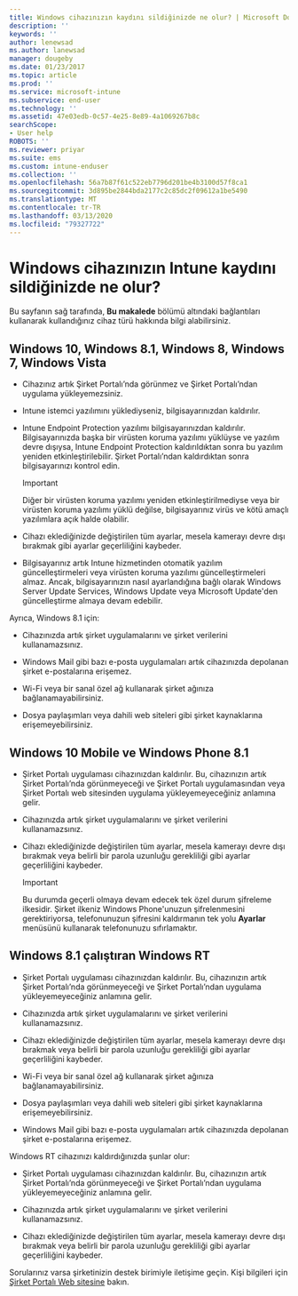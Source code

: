 ```yaml
---
title: Windows cihazınızın kaydını sildiğinizde ne olur? | Microsoft Docs
description: ''
keywords: ''
author: lenewsad
ms.author: lanewsad
manager: dougeby
ms.date: 01/23/2017
ms.topic: article
ms.prod: ''
ms.service: microsoft-intune
ms.subservice: end-user
ms.technology: ''
ms.assetid: 47e03edb-0c57-4e25-8e89-4a1069267b8c
searchScope:
- User help
ROBOTS: ''
ms.reviewer: priyar
ms.suite: ems
ms.custom: intune-enduser
ms.collection: ''
ms.openlocfilehash: 56a7b87f61c522eb7796d201be4b3100d57f8ca1
ms.sourcegitcommit: 3d895be2844bda2177c2c85dc2f09612a1be5490
ms.translationtype: MT
ms.contentlocale: tr-TR
ms.lasthandoff: 03/13/2020
ms.locfileid: "79327722"
---
```

# <a name="what-happens-if-you-unenroll-your-windows-device-from-intune"></a>Windows cihazınızın Intune kaydını sildiğinizde ne olur?

Bu sayfanın sağ tarafında, **Bu makalede** bölümü altındaki bağlantıları kullanarak kullandığınız cihaz türü hakkında bilgi alabilirsiniz.


## <a name="windows-10-windows-81-windows-8-windows-7-windows-vista"></a>Windows 10, Windows 8.1, Windows 8, Windows 7, Windows Vista

- Cihazınız artık Şirket Portalı’nda görünmez ve Şirket Portalı’ndan uygulama yükleyemezsiniz.

- Intune istemci yazılımını yüklediyseniz, bilgisayarınızdan kaldırılır.

- Intune Endpoint Protection yazılımı bilgisayarınızdan kaldırılır. Bilgisayarınızda başka bir virüsten koruma yazılımı yüklüyse ve yazılım devre dışıysa, Intune Endpoint Protection kaldırıldıktan sonra bu yazılım yeniden etkinleştirilebilir. Şirket Portalı’ndan kaldırdıktan sonra bilgisayarınızı kontrol edin.

    > [!IMPORTANT]
    > Diğer bir virüsten koruma yazılımı yeniden etkinleştirilmediyse veya bir virüsten koruma yazılımı yüklü değilse, bilgisayarınız virüs ve kötü amaçlı yazılımlara açık halde olabilir.

- Cihazı eklediğinizde değiştirilen tüm ayarlar, mesela kamerayı devre dışı bırakmak gibi ayarlar geçerliliğini kaybeder.

- Bilgisayarınız artık Intune hizmetinden otomatik yazılım güncelleştirmeleri veya virüsten koruma yazılımı güncelleştirmeleri almaz. Ancak, bilgisayarınızın nasıl ayarlandığına bağlı olarak Windows Server Update Services, Windows Update veya Microsoft Update'den güncelleştirme almaya devam edebilir.

Ayrıca, Windows 8.1 için:

- Cihazınızda artık şirket uygulamalarını ve şirket verilerini kullanamazsınız.

- Windows Mail gibi bazı e-posta uygulamaları artık cihazınızda depolanan şirket e-postalarına erişemez.

- Wi-Fi veya bir sanal özel ağ kullanarak şirket ağınıza bağlanamayabilirsiniz.

- Dosya paylaşımları veya dahili web siteleri gibi şirket kaynaklarına erişemeyebilirsiniz.

## <a name="windows-10-mobile-and-windows-phone-81"></a>Windows 10 Mobile ve Windows Phone 8.1

- Şirket Portalı uygulaması cihazınızdan kaldırılır. Bu, cihazınızın artık Şirket Portalı’nda görünmeyeceği ve Şirket Portalı uygulamasından veya Şirket Portalı web sitesinden uygulama yükleyemeyeceğiniz anlamına gelir.

- Cihazınızda artık şirket uygulamalarını ve şirket verilerini kullanamazsınız.

- Cihazı eklediğinizde değiştirilen tüm ayarlar, mesela kamerayı devre dışı bırakmak veya belirli bir parola uzunluğu gerekliliği gibi ayarlar geçerliliğini kaybeder.

    > [!IMPORTANT]
    > Bu durumda geçerli olmaya devam edecek tek özel durum şifreleme ilkesidir. Şirket ilkeniz Windows Phone'unuzun şifrelenmesini gerektiriyorsa, telefonunuzun şifresini kaldırmanın tek yolu **Ayarlar** menüsünü kullanarak telefonunuzu sıfırlamaktır.

## <a name="windows-rt-running-windows-81"></a>Windows 8.1 çalıştıran Windows RT

- Şirket Portalı uygulaması cihazınızdan kaldırılır. Bu, cihazınızın artık Şirket Portalı’nda görünmeyeceği ve Şirket Portalı’ndan uygulama yükleyemeyeceğiniz anlamına gelir.

- Cihazınızda artık şirket uygulamalarını ve şirket verilerini kullanamazsınız.

- Cihazı eklediğinizde değiştirilen tüm ayarlar, mesela kamerayı devre dışı bırakmak veya belirli bir parola uzunluğu gerekliliği gibi ayarlar geçerliliğini kaybeder.

- Wi-Fi veya bir sanal özel ağ kullanarak şirket ağınıza bağlanamayabilirsiniz.

- Dosya paylaşımları veya dahili web siteleri gibi şirket kaynaklarına erişemeyebilirsiniz.

- Windows Mail gibi bazı e-posta uygulamaları artık cihazınızda depolanan şirket e-postalarına erişemez.

Windows RT cihazınızı kaldırdığınızda şunlar olur:

- Şirket Portalı uygulaması cihazınızdan kaldırılır. Bu, cihazınızın artık Şirket Portalı’nda görünmeyeceği ve Şirket Portalı’ndan uygulama yükleyemeyeceğiniz anlamına gelir.

- Cihazınızda artık şirket uygulamalarını ve şirket verilerini kullanamazsınız.

- Cihazı eklediğinizde değiştirilen tüm ayarlar, mesela kamerayı devre dışı bırakmak veya belirli bir parola uzunluğu gerekliliği gibi ayarlar geçerliliğini kaybeder.

Sorularınız varsa şirketinizin destek birimiyle iletişime geçin. Kişi bilgileri için [Şirket Portalı Web sitesine](https://go.microsoft.com/fwlink/?linkid=2010980) bakın.
